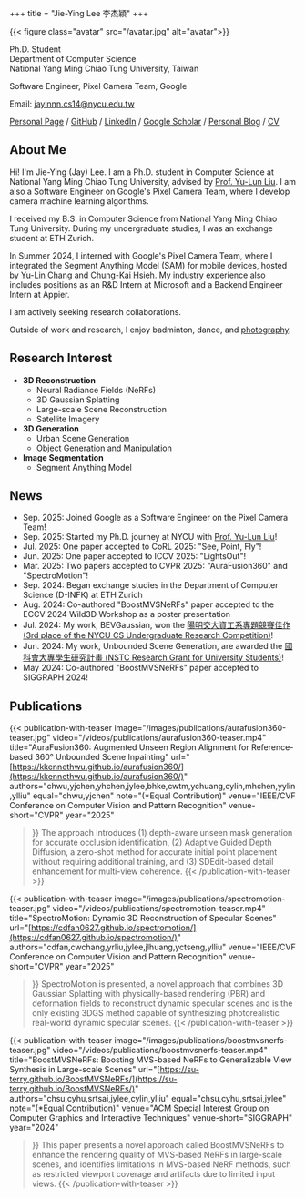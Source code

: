 +++
title = "Jie-Ying Lee 李杰穎"
+++

{{< figure class="avatar" src="/avatar.jpg" alt="avatar">}}

Ph.D. Student  
Department of Computer Science  
National Yang Ming Chiao Tung University, Taiwan

Software Engineer, Pixel Camera Team, Google  

Email: [jayinnn.cs14@nycu.edu.tw](mailto:jayinnn.cs14@nycu.edu.tw)

[Personal Page](https://jayinnn.dev) / [GitHub](http://github.com/jayin92) / [LinkedIn](https://www.linkedin.com/in/jayinnn/) / [Google Scholar](https://scholar.google.com/citations?view_op=list_works&hl=zh-TW&user=mKB6voEAAAAJ) / [Personal Blog](https://blog.jayinnn.dev/) / [CV](https://raw.githubusercontent.com/jayin92/CV/main/cv.pdf)

## About Me

Hi! I'm Jie-Ying (Jay) Lee. I am a Ph.D. student in Computer Science at National Yang Ming Chiao Tung University, advised by [Prof. Yu-Lun Liu](https://yulunalexliu.github.io/). I am also a Software Engineer on Google's Pixel Camera Team, where I develop camera machine learning algorithms.

I received my B.S. in Computer Science from National Yang Ming Chiao Tung University. During my undergraduate studies, I was an exchange student at ETH Zurich.

In Summer 2024, I interned with Google's Pixel Camera Team, where I integrated the Segment Anything Model (SAM) for mobile devices, hosted by [Yu-Lin Chang](https://scholar.google.com/citations?user=0O9rukQAAAAJ&hl=en) and [Chung-Kai Hsieh](https://www.linkedin.com/in/chungkaihsieh). My industry experience also includes positions as an R&D Intern at Microsoft and a Backend Engineer Intern at Appier.

I am actively seeking research collaborations.

Outside of work and research, I enjoy badminton, dance, and [photography](https://www.instagram.com/photograbear_/).

## Research Interest

-   **3D Reconstruction**
    -   Neural Radiance Fields (NeRFs)
    -   3D Gaussian Splatting
    -   Large-scale Scene Reconstruction
    -   Satellite Imagery
-   **3D Generation**
    -   Urban Scene Generation
    -   Object Generation and Manipulation
-   **Image Segmentation**
    -   Segment Anything Model

## News

-   Sep. 2025: Joined Google as a Software Engineer on the Pixel Camera Team!
-   Sep. 2025: Started my Ph.D. journey at NYCU with [Prof. Yu-Lun Liu](https://yulunalexliu.github.io/)!
-   Jul. 2025: One paper accepted to CoRL 2025: "See, Point, Fly"!
-   Jun. 2025: One paper accepted to ICCV 2025: "LightsOut"!
-   Mar. 2025: Two papers accepted to CVPR 2025: "AuraFusion360" and "SpectroMotion"!
-   Sep. 2024: Began exchange studies in the Department of Computer Science (D-INFK) at ETH Zurich
-   Aug. 2024: Co-authored "BoostMVSNeRFs" paper accepted to the ECCV 2024 Wild3D Workshop as a poster presentation
-   Jul. 2024: My work, BEVGaussian, won the [陽明交大資工系專題競賽佳作 (3rd place of the NYCU CS Undergraduate Research Competition)](https://www.cs.nycu.edu.tw/storage/materials/xeXTWKdsG4IkteKZGx3lxO6WdeZv4Qi0mgaomFJr.pdf)!
-   Jun. 2024: My work, Unbounded Scene Generation, are awarded the [國科會大專學生研究計畫 (NSTC Research Grant for University Students)](https://www.nstc.gov.tw/folksonomy/list/2af9ad9a-1f47-450d-b5a1-2cb43de8290c?l=ch)!
-   May 2024: Co-authored "BoostMVSNeRFs" paper accepted to SIGGRAPH 2024!

## Publications

{{< publication-with-teaser
    image="/images/publications/aurafusion360-teaser.jpg"
    video="/videos/publications/aurafusion360-teaser.mp4"
    title="AuraFusion360: Augmented Unseen Region Alignment for Reference-based 360° Unbounded Scene Inpainting"
    url="[https://kkennethwu.github.io/aurafusion360/](https://kkennethwu.github.io/aurafusion360/)"
    authors="chwu,yjchen,yhchen,jylee,bhke,cwtm,ychuang,cylin,mhchen,yylin,ylliu"
    equal="chwu,yjchen"
    note="(*Equal Contribution)"
    venue="IEEE/CVF Conference on Computer Vision and Pattern Recognition"
    venue-short="CVPR"
    year="2025"
>}}
The approach introduces (1) depth-aware unseen mask generation for accurate occlusion identification, (2) Adaptive Guided Depth Diffusion, a zero-shot method for accurate initial point placement without requiring additional training, and (3) SDEdit-based detail enhancement for multi-view coherence.
{{< /publication-with-teaser >}}

{{< publication-with-teaser
    image="/images/publications/spectromotion-teaser.jpg"
    video="/videos/publications/spectromotion-teaser.mp4"
    title="SpectroMotion: Dynamic 3D Reconstruction of Specular Scenes"
    url="[https://cdfan0627.github.io/spectromotion/](https://cdfan0627.github.io/spectromotion/)"
    authors="cdfan,cwchang,yrliu,jylee,jlhuang,yctseng,ylliu"
    venue="IEEE/CVF Conference on Computer Vision and Pattern Recognition"
    venue-short="CVPR"
    year="2025"
>}}
SpectroMotion is presented, a novel approach that combines 3D Gaussian Splatting with physically-based rendering (PBR) and deformation fields to reconstruct dynamic specular scenes and is the only existing 3DGS method capable of synthesizing photorealistic real-world dynamic specular scenes.
{{< /publication-with-teaser >}}

{{< publication-with-teaser
    image="/images/publications/boostmvsnerfs-teaser.jpg"
    video="/videos/publications/boostmvsnerfs-teaser.mp4"
    title="BoostMVSNeRFs: Boosting MVS-based NeRFs to Generalizable View Synthesis in Large-scale Scenes"
    url="[https://su-terry.github.io/BoostMVSNeRFs/](https://su-terry.github.io/BoostMVSNeRFs/)"
    authors="chsu,cyhu,srtsai,jylee,cylin,ylliu"
    equal="chsu,cyhu,srtsai,jylee"
    note="(*Equal Contribution)"
    venue="ACM Special Interest Group on Computer Graphics and Interactive Techniques"
    venue-short="SIGGRAPH"
    year="2024"
>}}
This paper presents a novel approach called BoostMVSNeRFs to enhance the rendering quality of MVS-based NeRFs in large-scale scenes, and identifies limitations in MVS-based NeRF methods, such as restricted viewport coverage and artifacts due to limited input views.
{{< /publication-with-teaser >}}